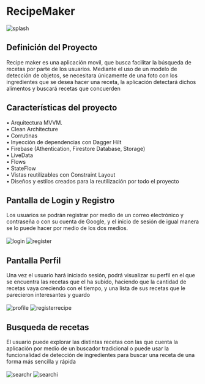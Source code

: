 # RecipeMaker
  ![splash](https://lh3.googleusercontent.com/pw/AMWts8CZZ1VcDtEdSo3cVl6E8pOIVZfqh7J7DUZm1A0tnyQ4SErAaXCJhHx94s9EGNT54twXBV6uMS-RyFlA4bKTLkESeOXZ5goI6NFZcvaTq_kJ2ylTkBizxm9JzjnJEgPzVbHVYFQ6mCZMaDtJFHuc6r4R=w720-h535-s-no?authuser=0)
## Definición del Proyecto
Recipe maker es una aplicación movil, que busca facilitar la búsqueda de recetas por parte de los usuarios. Mediante el uso de un modelo de detección de objetos, se necesitara únicamente de una foto con los ingredientes que se desea hacer una receta, la aplicación detectará dichos alimentos y buscará recetas que concuerden
## Características del proyecto 
•	Arquitectura MVVM. <br>
•	Clean Architecture <br>
•	Corrutinas <br>
•	Inyección de dependencias con Dagger Hilt <br>
•	Firebase (Athentication, Firestore Database, Storage) <br>
•	LiveData <br>
•	Flows <br>
•	StateFlow <br>
•	Vistas reutilizables con Constraint Layout <br>
•	Diseños y estilos creados para la reutilización por todo el proyecto <br>
## Pantalla de Login y Registro
Los usuarios se podrán registrar por medio de un correo electrónico y contraseña o con su cuenta de Google, y el inicio de sesión de igual manera se lo puede hacer por medio de los dos medios. <br><br>
   ![login](https://lh3.googleusercontent.com/B1rJb5ucVqZaSwUAG_X0eFYg_Ae732Teug2rQK22c0bAKb74GKvPYGXIt9WDeSM-eiqvX581kI3Jr9GebCea59BQJJIa67Bzva3qNNNdpUivKz2htfMqIdArAR6MLW17Auzp0Yw6FuuSfqoeXuR0lDkGTKIuPv1HFTDNmpLufnQgrTXSgl_8oZ_dmS-1XQtQk8MWlAo-lA_15nLhKnagHlidXLEU8oW9xOH7u6bbrXSBpa0MgB1rhVKCzqCuN2sR5Wuni5VGg1kpbkNvZdhrzGW-N-iVmpaaOIEDnByOibC1rlx5h6_knHu0r9sClOisq0ZLIFXHuNVZzjXtpnxiNRCdXyXHuSCLAY50_q-uT3-Ue3DKeFzOebpua6vYJdSAciazS7nlCWKn-qYmsI6hVCYrn5gcUxGtm2_CsIVZ4EMEAfc4i8NOLJ_W58QKEptfuq6s0wgphn5feRud43gAQIc9FrIdaJtxN29_fM-xLQebECoMcYbHJK2BXWsrOC22jk8-oXxJP_yVFTwrNWUm8ScZqhtECrVQtNeQUlY-0F4UwnBKXaJEL_uMFSSHTtLG4Bd8FbqqVmussfUjBv_mYAbiCnggJhcfZ9dUIHysbDosaAKdAQ7HUHp0H6PXwWeveHZmVF8imdOxSRzvtE4_zQQBRpoo8K-G0sQiXvHlFnMmvtqoiTiUnew2caETx9k2CGS8AZsoZONNy_-CmXcyEgenQE49aoF5F0eKmYZS5WIQ4bz-lHYMQNUxzxD2J_SvdJbDy5Pqj_bvvf1lzgvil2QGljFsWbROdqRDF-aLAip4ild_QR-6t4gH5SWG8feCs1t5HRGwo69cxXGfZNurgEdUi7MRkUIa6dDHoMxN3i4pieM2OX4Gu1-vR482obM1nRWm66j3X3mHjg0Fzw3q3oLtba4w_KHdsn4qHqqbTHYS=w279-h619-s-no?authuser=0)
   ![register](https://lh3.googleusercontent.com/aFDkFs6dj30UMZdes6lu2r_p1XSxdd8nESWNtpPXoukE2fobj3gaqfp8ZdWw7cvfOwK5Jm33Y31IfJrAr7GA6_ZiP3ceu3mxanTUPzUXorJa5iMD_5Weu4WJTS3K90_lr2ZFBZrnHG7JCPvF-ZShFnkDmnIiTb0e0jPDfPefVOw3bUdwMTseJXxi87nvMbEfUcPm_SRiR2cJn2ciOJuMhAt34UAOfbSOt-fLBdYb1wtlIDYbli44EAuwpyrK7ecDzLlZUxjuxQaGgyCXx5eDFfXS109vYWvBWyC-hXpQmMPCBbjdG0JvLxsBD7tQvnIzhxconfaMg24u7XtUw5aAPdZKvvqYQ-mtBgIaaVHgkU8FdFbyOIGX02QC16KDiXI05mTHKxB42Pj_vpLTmyOV7zrFlGtAcah3paIGgsP20p8Jln7rP2R4rxNmo_QKjr1l0d6eyROObo35kSr95zKlV50YUkTljxn6QoggkVcTKb9L__yz4Dt8FPIpa84EE-BzLYIw9hbRLRwvezWffwFMG9jcmm_Tx2OXwD3I7AHtePEUI_Ss1qMQfOM_Xgho98wb8a4DkWiwFUDvGzrYDB_6foDi1RBlBPjh7NZHMJRrVv6utz3Rpn7ChvKekAt3ijKGuyHXlK7anS9fPlAVX8dcUipeuAs0oCW3pBh3be6rjbTOyo4eIXOU05HZM2DFZToNN5rx45sa_loegcpaIQGG5CHo11m0Py8lEmo4lUWVphwqLpnjTOiNE8udM5mrIupuNoXLkG81AefEiAoQi_M3zHinuovQCbmiJgy1B98DDy6XXLlDm6FJlX1xJx5enDlMxhN2JtFgT_MbbTE_RknIXXdb2_RLwSg3iPQ37RDu8vTn8gCgOe4gbWpMtC6qRIUX5e6paUhyBF9YNtY_sw91bFnQnzG0Z7a70JcIUz27DXIs=w279-h619-s-no?authuser=0)
  
## Pantalla Perfil
Una vez el usuario hará iniciado sesión, podrá visualizar su perfil en el que se encuentra las recetas que el ha subido, haciendo que la cantidad de recetas vaya creciendo con el tiempo, y una lista de sus recetas que le parecieron interesantes y guardo <br><br>
    ![profile](https://lh3.googleusercontent.com/-jcpcq4nTprP69PSvOZyoQOxoT_6TNk-Reezl5lKka_VmeD4xfj5qCSvG_uu_d76n58a1F1oPpi3CN2atMHkz0fxTVVN4xpT1ItjLw2r3cbhh4dEXkRe2DMNuJF1jP95ChRaHs5mYb-1NsGmXUWCjsr1l0Kt_XMjlBbcqF9CDtZmICsYcP43ZXuLFz3UIe97xYg6PjPw5AqHeQ7rEiJo28cYlLJ484Cc6IQ3BiAU-cPrBPgxQoFxHxJdQDeqGotf5xXkctZNVekHXHSCADC4LMu_8xwgJ278n_IwFEs4tOmAA_m8SowzlSi2f4mciC93HPxcZOtNI-EIRe5vMk_LuLPXnglIfQ2uJ9_4XY3TAjpIIl_XIT7qGun9DICsHYX8iixSQzi1TPCzgB_5MT0Fprk4zYyPID2A1ZBJ7gwy80kFgTh4m-hd3MAL_FDam_qM_ApotYpIg0q7WyrUmYq3r7lDQjyjxMAI_Vo5vanM84kyGPgPSUGpRRfvjsblYUp8dNDJ7p9vDBulWyEYRiqAQN6nvEPPIK8ewavlwuoCh-18YpS0KQDKFucXhtK_Jl4CmzRqKhWJM6KTySMT35dRG9CoHSnmfwLKi_7T8nU3lu7APBL2UqJ-NjXGICSJEsFYTZmStfh1TneJeo3WK_U2Ckn-sjd5I6jRA1GHgq5FB4mXkBmSPk7JBXux7fx5QY9fPfuWia32-xjBlU58zT4K1cY6pWjbPWOCQwuGZucDeKDF3_7i77MZ-2erLt2iO-cUlxerQEqDIaoHXRDv0SS2zJc6-kgkqhsw3hORGF4mJQm-8Z1phGB3cAl2P4jd7X4sgfdDoowpTXZfQmRbraWu_gWiglBgQXTIoYT0_lMlCALGQptTbdxCnzFT3w9P_1b9Lw1u03Z1aG9_DsjHePw2wsBdchThY8i8stTh_CCBoQeb=w279-h619-s-no?authuser=0)
    ![registerrecipe](https://lh3.googleusercontent.com/3TrvyF_aP9ZiF1ncvzSfMZbxTa5NUgxt1bSFjPUq_3YzXNDWDbG8G0OvhU3A1KDenLS0wKXnPAyLOIHg5ZAXMbGsJESG0jJ0S8Ztj-O1RhImpHDgfA-of3FW_OuF8H-2vRT2r0PFzL72blUQABj0U5wWAk7pPicljRvJB5iZ_vkHs45ROCtD0OFZKGQMnd7DnmKUDS9pBg3nBm3x7LI2eOJ3cHX8J5CKoICU4SaraCgFxWyQrIPL6Tkj1OJSjIFw0ryD1diKSs6QoB3Y8lNaJhoANvuBmzVHjj0ZJlIFd0L6N5xci4RGDFdQEfwnjl6kFqlTJ-9WeR7QrEYjf0NbgaUWR0lvZ51QdBC02GwTSZ65X_u5LyopxKNWZmLi3tHZVU6BfGxfh8FhP3NxcF3fZfm7S7KqILn1yniNc3d6oEzpxtjak9VQa-Xkqehr9z_dSEjKZq_F76ot_v-KRNJ0vAuOwsuRrcMw0GaqI_jQ5Yw-QQVJGSGY0OVzl_zawzGVUOZp6DCiFAwC4JB-xkoOW2dqYOFtz0RRgysU7kmccSKy2EKKyh64ZoytTsCdxkQW6ssvwcBWrURYn025FiA7MzJTGVJ1WZelnB4bGcbXsI7TWH5-mDHYshpud12zdlBAqqnbaCFSMy3l6K_Kg95dD_425wNjEL8-i3822GS_aUUogmo3DT9PzU8bdSrdEoLNHL823J44ZHERoofkiO8FekYld-VZodJWFO380wBeKuJQQq5D6RLdOaZGHgszE9MiupGZ2lQcsdsfgxQwqW41G-zxm_PgYLiD4FEPp4iqK92OOSOUAyrgf1rA4Dut8rabUDigf-4ERgeF0mYANbXEZye-hvWsslQWbRKlIib7Kw19b3tTZWWfh15Xk-2CHiQ0JGDFuV4G4VAX5_-NsuEFMAdU79_qH9hRfnSqf21JIxDA=w279-h619-s-no?authuser=0)
    
   
## Busqueda de recetas
El usuario puede explorar las distintas recetas con las que cuenta la aplicación por medio de un buscador tradicional o puede usar la funcionalidad de detección de ingredientes para buscar una receta de una forma más sencilla y rápida <br><br>
    ![searchr](https://lh3.googleusercontent.com/VFUNTXnZpxrsszD_Bkq825rOppX0IborszX7EX1t1PI4qAdl7rQhWGcqU7JQwKfRZfyNdptEb3fN2Ht720wxmjyA9xDtDjz0NYDinYmEcPK0nG7TV3ZfYe7NsLGSQ5ACl1qxphoHMeXy0qX3GbFgaCOKmBcd0VpmV37MR_9-b_BckbrcEki5GlcQ_Va2WuU0PbzlCmrI3uTElHOd7gFw0bHEaA5HIotLHBNnkVSSrC20BNMG3A_QFMJdgzz7S0M67Khzd1oRjcl8yCUp0NeaCy1aoAUWYsMdMQuF1crWEelly5B-keNxZ5hPTdwdO-hQQ9jD1DbyS-SKHxsTdf4VHqhqSNFjC1wk3M64KKDw-1wLMdstIYrx2TIpMzYq9kHlKfgXiGkRFS1sJt-EdaSEGPBABnLmZtRCA8L4q7tKbC5oQyENRYRoHqgtggdOtbsTgwwlwPwMK_oVzhLlg0eNdsDdvaukjeRgs7dlx1bcJcLf4g7ZLQkt_X9V63rDbtUFS9HcR_PGuGR9hI2ikmkW0PxmtKOfTnkbfLDPu14Dj5G7zFUuf0JH3-vCcBxH4-eKaiESUzIAtqAhRTbWP8SWnVUMX2EKN5xu5QEzAnsqjoPAOuuy5wyWstcOWGL6E8Lxpb38RZZxwqUkGlgMyL7c6MIBUS3GNZ68cN-cwcCteWLxtonO3oMp_iTKvGpJYY55914NkoBJTmBHogjiol3YcYbNJunIMqbG9uV5X7Qozw5-0Cx1bLHEoWh1Uxf8qnvBBj9zhnnUjO0rd5dIVJE1grylCkonTy1k_wXxA3onhwid4fETNYKYuesL4HjcJeOfC_4OQq9CBhRbYjNdHEWWWd7FXzxMevsZQcHN6SszSiiSAV7r-4HotOztV0Xrl4YXdlJlvgbzSRdlnqEcR0uzexWL6--ENJI-5aSvyMdJMspw=w279-h619-s-no?authuser=0)
    ![searchi](https://lh3.googleusercontent.com/3uu6LwQfMVYN0NYys1AFWYVYl7oTXhahyejjzLdAJLgYkuTHEONI5w3RCzsPvAqQL8y3ewjMN6O8-Gvn2rGy3uoyyfYnDUr5mlqFz3tFMGswVFaeblZIuQlxRnU_IWluu5kpx0jtjtJ24Nh3ieQpmc8gNECeXjVgAnzYXlj_kVIHTvemlNmD_3QZtP-tinUBK3rFrbHHde0bRig4jd-qk1Bk-nmWk55KX9pELtv_ooOwnljdqssPQgXPsfYmmFdPguE_MAeYiQ3N0hJ8vpbKp289vDUgu5BlfEJRYkQlZrpHn7-FRDshlbzqyEd6vK7bkjKislKufEil7nm-cMEpUSr6sE9tIWhOP8MpzVgd4RGuGwNF4OQVl_x789Enq2i0xrLbVuWspATBienwZ9T33eX5xbTS0NPKBR7VpufFemL4oZx2qw4l3QwcoeBExghDaLh-agd-2O-hSHSON9HpdSXIKa_btTBCDynz6S7YaRaUyylkHBdL89MeS_eyPVzBhPYOitIeAMDZhnaZ_UkvnyLdHe5dto8rMu9g9KnpVEkCZZp2jKHdMhNsr6Utqul_pL_UIdwn1nBBm8MajiJeShVhogDJkGo48T2ZrPYMZTE7ERaAu1zztcaCSD_4CHKIzOeQXaLPp1oAjxrxsw252K6IwGREyh46G4ghEGGDSk2rQqE-LtZwXP1qUMR0fdYWyfg_cfULW4IYMSPccuX2iWoUSHlBhCKhREbXbimNF-z8TztpQ2iK24RDW0HK_YxzcVzdSxVBmyB-Z9XlU4Tner7Bz8W_-cIKXzuVRrUCu8JEmB9MlAWKGOvCr-Wfm8N4QII5DAfm4ReHOPiYfgT-ZkTFhv3mJLrYZWgkjn70WjZ0di17K4Hx024fAiqd1kjvPv63iJkKxD0lsJCfnFMLllkeJHwZvDxy4ANURYf_vhui=w279-h619-s-no?authuser=0)
    
